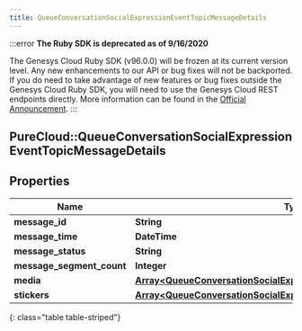 ```yaml
---
title: QueueConversationSocialExpressionEventTopicMessageDetails
---
```


:::error
**The Ruby SDK is deprecated as of 9/16/2020**

The Genesys Cloud Ruby SDK (v96.0.0) will be frozen at its current version level. Any new enhancements to our API or bug fixes will not be backported. If you do need to take advantage of new features or bug fixes outside the Genesys Cloud Ruby SDK, you will need to use the Genesys Cloud REST endpoints directly. More information can be found in the [Official Announcement](https://developer.mypurecloud.com/forum/t/announcement-genesys-cloud-ruby-sdk-end-of-life/8850).
:::


## PureCloud::QueueConversationSocialExpressionEventTopicMessageDetails

## Properties

|Name | Type | Description | Notes|
|------------ | ------------- | ------------- | -------------|
| **message_id** | **String** |  | [optional] |
| **message_time** | **DateTime** |  | [optional] |
| **message_status** | **String** |  | [optional] |
| **message_segment_count** | **Integer** |  | [optional] |
| **media** | [**Array&lt;QueueConversationSocialExpressionEventTopicMessageMedia&gt;**](QueueConversationSocialExpressionEventTopicMessageMedia.html) |  | [optional] |
| **stickers** | [**Array&lt;QueueConversationSocialExpressionEventTopicMessageSticker&gt;**](QueueConversationSocialExpressionEventTopicMessageSticker.html) |  | [optional] |
{: class="table table-striped"}


